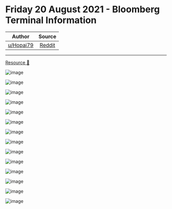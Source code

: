 Friday 20 August 2021 - Bloomberg Terminal Information
======================================================

| Author       | Source       | 
| :-------------: |:-------------:|
|  [u/Hopai79](https://www.reddit.com/user/Hopai79/) | [Reddit](https://www.reddit.com/r/GMEJungle/comments/p8g812/friday_20_august_2021_bloomberg_terminal/) | 

---

[Resource 🔬](https://www.reddit.com/r/GMEJungle/search?q=flair_name%3A%22Resource%20%F0%9F%94%AC%22&restrict_sr=1)

![image](https://user-images.githubusercontent.com/82035192/130450250-a6bb863a-5015-40cd-adf7-9e85f7988ff7.png)

![image](https://user-images.githubusercontent.com/82035192/130450263-02255d0c-08f7-41a0-be9c-9806f59989e6.png)

![image](https://user-images.githubusercontent.com/82035192/130450274-12e39409-5b5a-476e-a3cc-ca8865a7b48d.png)

![image](https://user-images.githubusercontent.com/82035192/130450294-c7858f45-03a2-4a8c-8d3c-aebbcda25cc3.png)

![image](https://user-images.githubusercontent.com/82035192/130450307-29db918e-4cba-4bee-a1d9-51651f2b45bc.png)

![image](https://user-images.githubusercontent.com/82035192/130450317-602b5d23-3e09-4b69-aa08-595eb235aac4.png)

![image](https://user-images.githubusercontent.com/82035192/130450327-36916ca5-d470-42c6-ae24-6e7f9b956531.png)

![image](https://user-images.githubusercontent.com/82035192/130450335-66bd9ca3-2a0a-4581-8cfe-e6af194a9c0c.png)

![image](https://user-images.githubusercontent.com/82035192/130450346-9d0f3ced-d968-48e4-b0a8-312ac977f15b.png)

![image](https://user-images.githubusercontent.com/82035192/130450355-879eb9f8-a768-4a3e-80c7-d45b39e92992.png)

![image](https://user-images.githubusercontent.com/82035192/130450371-e7955a2e-0c17-4995-86be-10a0e9730c6b.png)

![image](https://user-images.githubusercontent.com/82035192/130450383-c641594a-4ce1-46c5-94e3-76c17d96b014.png)

![image](https://user-images.githubusercontent.com/82035192/130450394-ed388c84-5f19-4ab5-9403-9ec78e207908.png)

![image](https://user-images.githubusercontent.com/82035192/130450403-019830bb-b70f-4943-bb98-89b17888614d.png)
